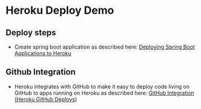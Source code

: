 # Heroku Deploy Demo

## Deploy steps

- Create spring boot application as described here: [Deploying Spring Boot Applications to Heroku](https://devcenter.heroku.com/articles/deploying-spring-boot-apps-to-heroku) 

## Github Integration

- Heroku integrates with GitHub to make it easy to deploy code living on GitHub to apps running on Heroku as described here: [GitHub Integration (Heroku GitHub Deploys)](https://devcenter.heroku.com/articles/github-integration)

